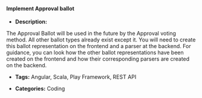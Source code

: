 #### Implement Approval ballot


- **Description:**

The Approval Ballot will be used in the future by the Approval voting method. All other ballot types already exist except it. You will need to create this ballot representation on the frontend and a parser at the backend. For guidance, you can look how the other ballot representations have been created on the frontend and how their corresponding parsers are created on the backend.

- **Tags:** Angular, Scala, Play Framework, REST API

- **Categories:** Coding